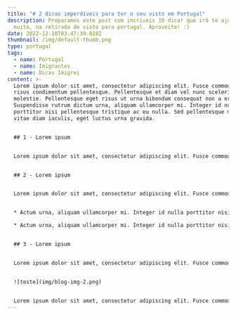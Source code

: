 ```yaml
---
title: "# 2 dicas imperdíveis para ter o seu visto em Portugal"
description: Preparamos este post com incríveis 10 dicar que irá te ajudar, e
  muito, na retirada de visto para portugal. Aproveite! :)
date: 2022-12-18T03:47:39.028Z
thumbnail: /img/default-thumb.png
type: portugal
tags:
  - name: Portugal
  - name: Imigrantes
  - name: Dicas Imigrei
content: >-
  Lorem ipsum dolor sit amet, consectetur adipiscing elit. Fusce commodo felis a
  risus condimentum pellentesque. Pellentesque et diam vel nunc scelerisque
  molestie. Pellentesque eget risus ut urna bibendum consequat non a erat.
  Suspendisse rutrum dictum urna, aliquam ullamcorper mi. Integer id nulla
  porttitor nisi pellentesque tristique ac eu nulla. Sed pellentesque massa
  vitae diam iaculis, eget luctus urna gravida.


  ## 1 - Lorem ipsum


  Lorem ipsum dolor sit amet, consectetur adipiscing elit. Fusce commodo felis a risus condimentum pellentesque. Pellentesque et diam vel nunc scelerisque molestie. Pellentesque eget risus ut urna bibendum consequat non a erat. Suspendisse rutrum dictum urna, aliquam ullamcorper mi. Integer id nulla porttitor nisi pellentesque tristique ac eu nulla. Sed pellentesque massa vitae diam iaculis, eget luctus urna gravida.


  ## 2 - Lorem ipsum


  Lorem ipsum dolor sit amet, consectetur adipiscing elit. Fusce commodo felis a risus condimentum pellentesque. Pellentesque et diam vel nunc scelerisque molestie. Pellentesque eget risus ut urna bibendum consequat non a erat. Suspendisse rutrum dictum urna, aliquam ullamcorper mi. Integer id nulla porttitor nisi pellentesque tristique ac eu nulla. Sed pellentesque massa vitae diam iaculis, eget luctus urna gravida.


  * Actum urna, aliquam ullamcorper mi. Integer id nulla porttitor nisi pellentesque tristique;

  * Actum urna, aliquam ullamcorper mi. Integer id nulla porttitor nisi pellentesque tristique!


  ## 3﻿ - Lorem ipsum


  Lorem ipsum dolor sit amet, consectetur adipiscing elit. Fusce commodo felis a risus condimentum pellentesque.


  ![teste](img/blog-img-2.png)


  Lorem ipsum dolor sit amet, consectetur adipiscing elit. Fusce commodo felis a risus condimentum pellentesque. Pellentesque et diam vel nunc scelerisque molestie. Pellentesque eget risus ut urna bibendum consequat non a erat. Suspendisse rutrum dictum urna, aliquam ullamcorper mi. Integer id nulla porttitor nisi pellentesque tristique ac eu nulla. Sed pellentesque massa vitae diam iaculis, eget luctus urna gravida.
---
```

